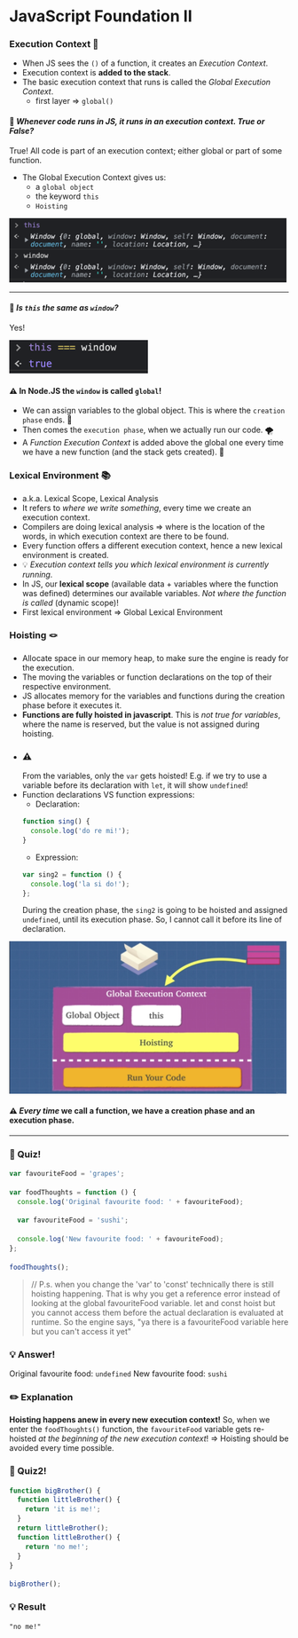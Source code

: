 # JavaScript Foundation II

### Execution Context 🔫

- When JS sees the `()` of a function, it creates an _Execution Context_.
- Execution context is **added to the stack**.
- The basic execution context that runs is called the _Global Execution Context_.
  - first layer => `global()`

#### 🤔 _Whenever code runs in JS, it runs in an execution context. True or False?_

True! All code is part of an execution context; either global or part of some function.

- The Global Execution Context gives us:
  - a `global object`
  - the keyword `this`
  - `Hoisting`

<img src='images/screen_5.png' width=500>

---

#### 🤔 _Is `this` the same as `window`?_

Yes!

<img src='images/screen_6.png' width=250>

#### ⚠️ In Node.JS the `window` is called `global`!

- We can assign variables to the global object. This is where the `creation phase` ends. 🎨
- Then comes the `execution phase`, when we actually run our code. 🌪️
- A _Function Execution Context_ is added above the global one every time we have a new function (and the stack gets created). 🧱

### Lexical Environment 📚

- a.k.a. Lexical Scope, Lexical Analysis
- It refers to _where we write something_, every time we create an execution context.
- Compilers are doing lexical analysis => where is the location of the words, in which execution context are there to be found.
- Every function offers a different execution context, hence a new lexical environment is created.
- 💡 _Execution context tells you which lexical environment is currently running._
- In JS, our **lexical scope** (available data + variables where the function was defined) determines our available variables. _Not where the function is called_ (dynamic scope)!
- First lexical environment => Global Lexical Environment

### Hoisting 🪢

- Allocate space in our memory heap, to make sure the engine is ready for the execution.
- The moving the variables or function declarations on the top of their respective environment.
- JS allocates memory for the variables and functions during the creation phase before it executes it.
- **Functions are fully hoisted in javascript**. This is _not true for variables_, where the name is reserved, but the value is not assigned during hoisting.
- ### ⚠️
  From the variables, only the `var` gets hoisted! E.g. if we try to use a variable before its declaration with `let`, it will show `undefined`!
- Function declarations VS function expressions:
  - Declaration:
  ```js
  function sing() {
    console.log('do re mi!');
  }
  ```
  - Expression:
  ```js
  var sing2 = function () {
    console.log('la si do!');
  };
  ```
  During the creation phase, the `sing2` is going to be hoisted and assigned `undefined`, until its execution phase. So, I cannot call it before its line of declaration.

<img src='images/screen_7.png' width=500>

#### ⚠️ _Every time_ we call a function, we have a creation phase and an execution phase.

---

### 🧩 Quiz!

```js
var favouriteFood = 'grapes';

var foodThoughts = function () {
  console.log('Original favourite food: ' + favouriteFood);

  var favouriteFood = 'sushi';

  console.log('New favourite food: ' + favouriteFood);
};

foodThoughts();
```

> // P.s. when you change the 'var' to 'const' technically there is still hoisting happening. That is why you get a reference error instead of looking at the global favouriteFood variable. let and const hoist but you cannot access them before the actual declaration is evaluated at runtime. So the engine says, "ya there is a favouriteFood variable here but you can't access it yet"

### 💡 Answer!

Original favourite food: `undefined`
New favourite food: `sushi`

### ✏️ Explanation

**Hoisting happens anew in every new execution context!**
So, when we enter the `foodThoughts()` function, the `favouriteFood` variable gets re-hoisted _at the beginning of the new execution context_!
=> Hoisting should be avoided every time possible.

### 🧩 Quiz2!

```js
function bigBrother() {
  function littleBrother() {
    return 'it is me!';
  }
  return littleBrother();
  function littleBrother() {
    return 'no me!';
  }
}

bigBrother();
```

### 💡 Result

```
"no me!"

```
